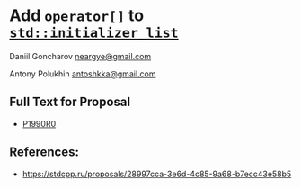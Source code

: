 # Add `operator[]` to [`std::initializer_list`](https://en.cppreference.com/w/cpp/utility/initializer_list)

Daniil Goncharov <neargye@gmail.com>

Antony Polukhin <antoshkka@gmail.com>

## Full Text for Proposal
* [P1990R0](P1990R0.pdf)

## References:
* https://stdcpp.ru/proposals/28997cca-3e6d-4c85-9a68-b7ecc43e58b5
